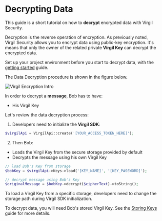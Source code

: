 # Decrypting Data

This guide is a short tutorial on how to **decrypt** encrypted data with Virgil Security.

Decryption is the reverse operation of encryption. As previously noted, Virgil Security allows you to encrypt data using public-key encryption. It's means that only the owner of the related private **Virgil Key**  can decrypt the encrypted data.

Set up your project environment before you start to decrypt data, with the [getting started](https://github.com/VirgilSecurity/virgil-sdk-php/blob/docs-review/documentation/guides/configuration/client-configuration.md) guide.

The Data Decryption procedure is shown in the figure below.

![Virgil Encryption Intro](https://github.com/VirgilSecurity/virgil-sdk-php/blob/docs-review/documentation/img/Encryption_introduction.png "Data decryption")

In order to decrypt a **message**, Bob has to have:
 - His Virgil Key

Let's review the data decryption process:

1. Developers need to initialize the **Virgil SDK**:

```php
$virgilApi = VirgilApi::create('[YOUR_ACCESS_TOKEN_HERE]');
```

2. Then Bob:


  - Loads the Virgil Key from the secure storage provided by default
  - Decrypts the message using his own Virgil Key

  ```php
  // load Bob's Key from storage
  $bobKey = $virgilApi->Keys->load('[KEY_NAME]', '[KEY_PASSWORD]');

  // decrypt message using Bob's Key
  $originalMessage = $bobKey->decrypt($cipherText)->toString();
  ```

To load a Virgil Key from a specific storage, developers need to change the storage path during Virgil SDK initialization.

To decrypt data, you will need Bob's stored Virgil Key. See the [Storing Keys](https://github.com/VirgilSecurity/virgil-sdk-php/blob/docs-review/documentation/guides/virgil-key/saving-key.md) guide for more details.
